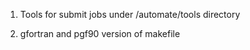 1. Tools for submit jobs under /automate/tools directory

2. gfortran and pgf90 version of makefile


